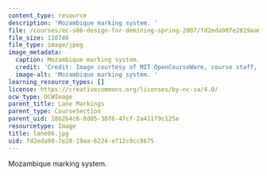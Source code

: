 ```yaml
---
content_type: resource
description: 'Mozambique marking system. '
file: /courses/ec-s06-design-for-demining-spring-2007/fd2eda907e2819aa6224ef12c0cc8675_lane06.jpg
file_size: 110746
file_type: image/jpeg
image_metadata:
  caption: Mozambique marking system.
  credit: 'Credit: Image courtesy of MIT OpenCourseWare, course staff, and students.'
  image-alt: 'Mozambique marking system. '
learning_resource_types: []
license: https://creativecommons.org/licenses/by-nc-sa/4.0/
ocw_type: OCWImage
parent_title: Lane Markings
parent_type: CourseSection
parent_uid: 18b2b4c6-0d05-38f6-47cf-2a411f9c125e
resourcetype: Image
title: lane06.jpg
uid: fd2eda90-7e28-19aa-6224-ef12c0cc8675
---
```

Mozambique marking system. 